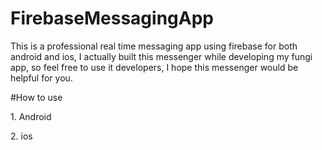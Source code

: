 # FirebaseMessagingApp
This is a professional real time messaging app using firebase for both android and ios, I actually built this messenger while developing my fungi app, so feel free to use it developers, I hope this messenger would be helpful for you.


#How to use


</b>1. Android </b>



</b>2. ios </b>
